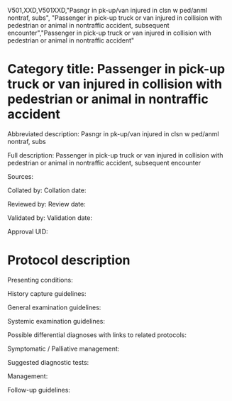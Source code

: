 V501,XXD,V501XXD,"Pasngr in pk-up/van injured in clsn w ped/anml nontraf, subs", "Passenger in pick-up truck or van injured in collision with pedestrian or animal in nontraffic accident, subsequent encounter","Passenger in pick-up truck or van injured in collision with pedestrian or animal in nontraffic accident"
# Category title: Passenger in pick-up truck or van injured in collision with pedestrian or animal in nontraffic accident

Abbreviated description: Pasngr in pk-up/van injured in clsn w ped/anml nontraf, subs

Full description: Passenger in pick-up truck or van injured in collision with pedestrian or animal in nontraffic accident, subsequent encounter

Sources:

Collated by:
Collation date:

Reviewed by:
Review date:

Validated by:
Validation date:

Approval UID:

# Protocol description

Presenting conditions:

History capture guidelines:

General examination guidelines:

Systemic examination guidelines:

Possible differential diagnoses with links to related protocols:

Symptomatic / Palliative management:

Suggested diagnostic tests:

Management:

Follow-up guidelines:
